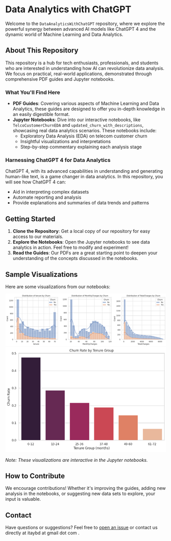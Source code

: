 # Data Analytics with ChatGPT

Welcome to the `DataAnalyticsWithChatGPT` repository, where we explore the powerful synergy between advanced AI models like ChatGPT 4 and the dynamic world of Machine Learning and Data Analytics.

## About This Repository

This repository is a hub for tech enthusiasts, professionals, and students who are interested in understanding how AI can revolutionize data analysis. We focus on practical, real-world applications, demonstrated through comprehensive PDF guides and Jupyter notebooks.

### What You'll Find Here

- **PDF Guides**: Covering various aspects of Machine Learning and Data Analytics, these guides are designed to offer you in-depth knowledge in an easily digestible format.
- **Jupyter Notebooks**: Dive into our interactive notebooks, like `TelcoCustomerChurnEDA` and `updated_churn_with_descriptions`, showcasing real data analytics scenarios. These notebooks include:
  - Exploratory Data Analysis (EDA) on telecom customer churn
  - Insightful visualizations and interpretations
  - Step-by-step commentary explaining each analysis stage

### Harnessing ChatGPT 4 for Data Analytics

ChatGPT 4, with its advanced capabilities in understanding and generating human-like text, is a game changer in data analytics. In this repository, you will see how ChatGPT 4 can:
- Aid in interpreting complex datasets
- Automate reporting and analysis
- Provide explanations and summaries of data trends and patterns

## Getting Started

1. **Clone the Repository**: Get a local copy of our repository for easy access to our materials.
2. **Explore the Notebooks**: Open the Jupyter notebooks to see data analytics in action. Feel free to modify and experiment!
3. **Read the Guides**: Our PDFs are a great starting point to deepen your understanding of the concepts discussed in the notebooks.

## Sample Visualizations

Here are some visualizations from our notebooks:

![Sample Visualization 1](tenure_vs_churn.png)
![Sample Visualization 2](Churn_Rate_by_Tenure_Group.png)

*Note: These visualizations are interactive in the Jupyter notebooks.*

## How to Contribute

We encourage contributions! Whether it's improving the guides, adding new analysis in the notebooks, or suggesting new data sets to explore, your input is valuable.

## Contact

Have questions or suggestions? Feel free to [open an issue](https://github.com/bdi2357/DataAnalyticsWithChatGPT/tree/main/.github) or contact us directly at itaybd at gmail dot com .
